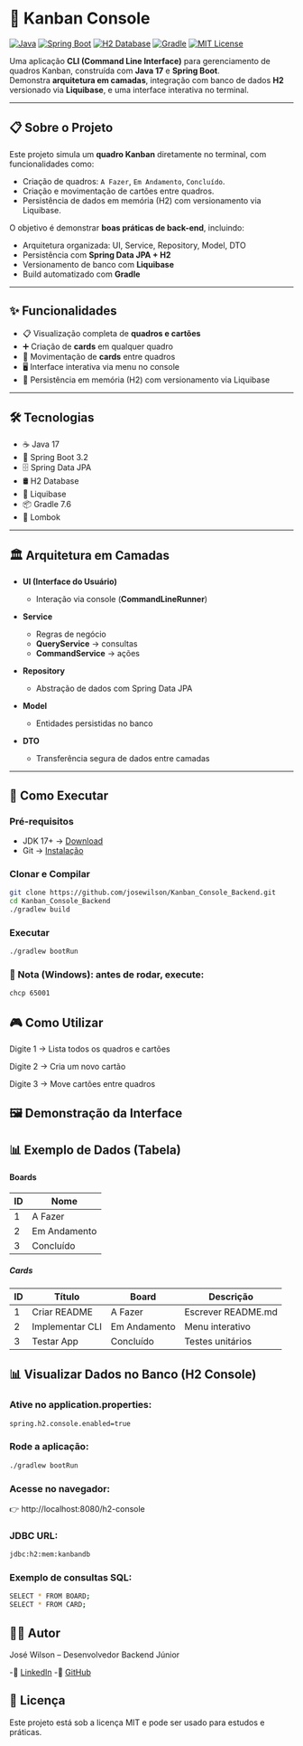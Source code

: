 # 📌 Kanban Console 

[![Java](https://img.shields.io/badge/Java-17-blue?logo=java)](https://www.oracle.com/java/technologies/javase/jdk17-archive-downloads.html)
[![Spring Boot](https://img.shields.io/badge/Spring_Boot-3.2-green?logo=springboot)](https://spring.io/projects/spring-boot)
[![H2 Database](https://img.shields.io/badge/H2-Database-blue?logo=h2database)](http://www.h2database.com/html/main.html)
[![Gradle](https://img.shields.io/badge/Gradle-7.6-blue?logo=gradle)](https://gradle.org/)
[![MIT License](https://img.shields.io/badge/License-MIT-yellow)](LICENSE)

Uma aplicação **CLI (Command Line Interface)** para gerenciamento de quadros Kanban, construída com **Java 17** e **Spring Boot**.  
Demonstra **arquitetura em camadas**, integração com banco de dados **H2** versionado via **Liquibase**, e uma interface interativa no terminal.

---

## 📋 Sobre o Projeto

Este projeto simula um **quadro Kanban** diretamente no terminal, com funcionalidades como:

- Criação de quadros: `A Fazer`, `Em Andamento`, `Concluído`.  
- Criação e movimentação de cartões entre quadros.  
- Persistência de dados em memória (H2) com versionamento via Liquibase.

O objetivo é demonstrar **boas práticas de back-end**, incluindo:

- Arquitetura organizada: UI, Service, Repository, Model, DTO  
- Persistência com **Spring Data JPA + H2**  
- Versionamento de banco com **Liquibase**  
- Build automatizado com **Gradle**

---

## ✨ Funcionalidades

- 📋 Visualização completa de **quadros e cartões**  
- ➕ Criação de **cards** em qualquer quadro  
- 🔄 Movimentação de **cards** entre quadros  
- 🖥️ Interface interativa via menu no console  
- 💾 Persistência em memória (H2) com versionamento via Liquibase

---

## 🛠️ Tecnologias

- ☕ Java 17  
- 🚀 Spring Boot 3.2  
- 🗄️ Spring Data JPA  
- 🛢️ H2 Database  
- 🔄 Liquibase  
- 📦 Gradle 7.6  
- 🧰 Lombok  

---

## 🏛️ Arquitetura em Camadas

- **UI (Interface do Usuário)**
  - Interação via console (**CommandLineRunner**)

- **Service**
  - Regras de negócio
  - **QueryService** → consultas
  - **CommandService** → ações

- **Repository**
  - Abstração de dados com Spring Data JPA

- **Model**
  - Entidades persistidas no banco

- **DTO**
  - Transferência segura de dados entre camadas



---

## 🚀 Como Executar

### Pré-requisitos

- JDK 17+ → [Download](https://www.oracle.com/java/technologies/javase/jdk17-archive-downloads.html)  
- Git → [Instalação](https://git-scm.com/book/en/v2/Getting-Started-Installing-Git)

### Clonar e Compilar

```bash
git clone https://github.com/josewilson/Kanban_Console_Backend.git
cd Kanban_Console_Backend
./gradlew build
```

### Executar
```bash
./gradlew bootRun
```


### 📌 Nota (Windows): antes de rodar, execute:
```bash
chcp 65001 
```


## 🎮 Como Utilizar

Digite 1 → Lista todos os quadros e cartões

Digite 2 → Cria um novo cartão

Digite 3 → Move cartões entre quadros

## 🖼️ Demonstração da Interface

## 📊 Exemplo de Dados (Tabela)

#### Boards

| ID | Nome         |
| -- | ------------ |
| 1  | A Fazer      |
| 2  | Em Andamento |
| 3  | Concluído    |

##### Cards

| ID | Título          | Board        | Descrição          |
| -- | --------------- | ------------ | ------------------ |
| 1  | Criar README    | A Fazer      | Escrever README.md |
| 2  | Implementar CLI | Em Andamento | Menu interativo    |
| 3  | Testar App      | Concluído    | Testes unitários   |

## 📊 Visualizar Dados no Banco (H2 Console)

### Ative no application.properties:
```bash
spring.h2.console.enabled=true
```
### Rode a aplicação:
```bash
./gradlew bootRun
```
### Acesse no navegador:

👉 http://localhost:8080/h2-console

### JDBC URL:
```bash
jdbc:h2:mem:kanbandb
```
### Exemplo de consultas SQL:
```bash
SELECT * FROM BOARD;
SELECT * FROM CARD;
```

## 👨‍💻 Autor

José Wilson – Desenvolvedor Backend Júnior

-📌 [LinkedIn](https://www.linkedin.com/in/jose-wilson-alves-de-souza/)
-📌 [GitHub](https://github.com/josewilson)

## 📄 Licença

Este projeto está sob a licença MIT e pode ser usado para estudos e práticas.
